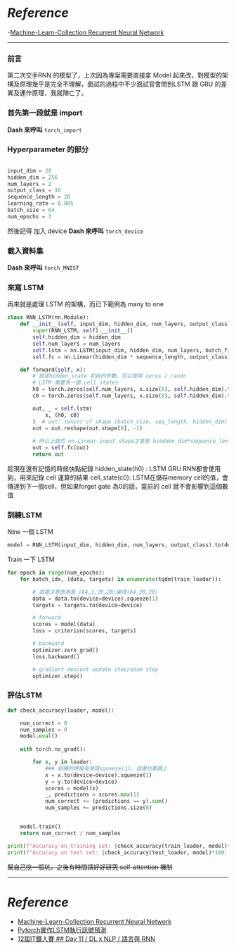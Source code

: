 # *Reference*

-[Machine-Learn-Collection Recurrent Neural Network](https://github.com/aladdinpersson/Machine-Learning-Collection/blob/master/ML/Pytorch/Basics/pytorch_rnn_gru_lstm.py)

-------------

### 前言

第二次交手RNN 的模型了，上次因為專案需要直接拿 Model 起來改，對模型的架構及原理幾乎是完全不理解，面試的過程中不少面試官會問到LSTM 跟 GRU 的差異及運作原理，我就陣亡了。

### 首先第一段就是 import 

**Dash 來呼叫** `torch_import`


###  Hyperparameter 的部分

```python

input_dim = 28
hidden_dim = 256
num_layers = 2
output_class = 10
sequence_length = 28
learning_rate = 0.005
batch_size = 64
num_epochs = 3
```

然後記得 加入 device
**Dash 來呼叫** `torch_device`

### 載入資料集

**Dash 來呼叫** `torch_MNIST`

### 來寫 LSTM 

再來就是處理 LSTM 的架構，而已下範例為 many to one

```python
class RNN_LSTM(nn.Module):
    def __init__(self, input_dim, hidden_dim, num_layers, output_class):
        super(RNN_LSTM, self).__init__()
        self.hidden_dim = hidden_dim
        self.num_layers = num_layers
        self.lstm = nn.LSTM(input_dim, hidden_dim, num_layers, batch_first=True)
        self.fc = nn.Linear(hidden_dim * sequence_length, output_class)

    def forward(self, x):
        # 設定hidden_state 初始的參數，可以使用 zeros / randn
        # LSTM 需要多一個 cell states 
        h0 = torch.zeros(self.num_layers, x.size(0), self.hidden_dim).to(device)
        c0 = torch.zeros(self.num_layers, x.size(0), self.hidden_dim).to(device)

        out, _ = self.lstm(
            x, (h0, c0)
        )  # out: tensor of shape (batch_size, seq_length, hidden_dim)
        out = out.reshape(out.shape[0], -1)
        
		# 所以上面的 nn.Linear input shape才會是 hiedden_dim*sequence_length
        out = self.fc(out)
        return out
```



趁現在還有記憶的時候快點紀錄
hidden_state(h0) : LSTM GRU RNN都會使用到，用來記錄 cell 運算的結果
cell_state(c0): LSTM在儲存memory cell的值，會傳達到下一個cell，但如果forget gate 為0的話，當前的 cell 就不會影響到這個數值

### 訓練LSTM

New 一個 LSTM
```python 
model = RNN_LSTM(input_dim, hidden_dim, num_layers, output_class).to(device)
```

Train 一下 LSTM

```python
for epoch in range(num_epochs):
    for batch_idx, (data, targets) in enumerate(tqdm(train_loader)):

        # 這邊注意原本是 (64,1,28,28)變成(64,28,28)
        data = data.to(device=device).squeeze(1)
        targets = targets.to(device=device)

        # forward
        scores = model(data)
        loss = criterion(scores, targets)

        # backward
        optimizer.zero_grad()
        loss.backward()

        # gradient descent update step/adam step
        optimizer.step()
```

### 評估LSTM

```python
def check_accuracy(loader, model):

    num_correct = 0
    num_samples = 0
    model.eval()
    
    with torch.no_grad():

        for x, y in loader:
            ### 訓練的時候有使用squeeze(1)，這邊也要跟上
            x = x.to(device=device).squeeze(1)
            y = y.to(device=device)
            scores = model(x)
            _, predictions = scores.max(1)
            num_correct += (predictions == y).sum()
            num_samples += predictions.size(0)


    model.train()
    return num_correct / num_samples

print(f"Accuracy on training set: {check_accuracy(train_loader, model)*100:2f}")
print(f"Accuracy on test set: {check_accuracy(test_loader, model)*100:.2f}")
```
~~幫自己挖一個坑，之後有時間請好好研究 self-attention 機制~~




----------
# *Reference*
- [Machine-Learn-Collection Recurrent Neural Network](https://github.com/aladdinpersson/Machine-Learning-Collection/blob/master/ML/Pytorch/Basics/pytorch_rnn_gru_lstm.py)
- [Pytorch實作LSTM執行訊號預測](https://zhenglungwu.medium.com/pytorch%E5%AF%A6%E4%BD%9Clstm%E5%9F%B7%E8%A1%8C%E8%A8%8A%E8%99%9F%E9%A0%90%E6%B8%AC-d1d3f17549e7)
- [12屆IT鐵人賽 ## Day 11 / DL x NLP / 語言與 RNN](https://ithelp.ithome.com.tw/articles/10244308)
